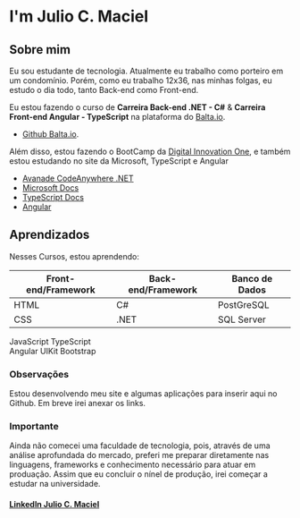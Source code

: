 # I'm Julio C. Maciel

## Sobre mim

Eu sou estudante de tecnologia. Atualmente eu trabalho como porteiro em um condomínio. Porém, como eu trabalho 12x36, nas minhas folgas, eu estudo o dia todo, tanto Back-end como
Front-end.

Eu estou fazendo o curso de **Carreira Back-end .NET - C#** & **Carreira Front-end Angular - TypeScript** na plataforma do [Balta.io](https://balta.io/ "Sit do Balta.io").
- [Github Balta.io](https://github.com/balta-io "Github do Balta.io").

Além disso, estou fazendo o BootCamp da [Digital Innovation One](https://digitalinnovation.one/ "Site da Digital Innovation One"), e também estou estudando no site da Microsoft,
TypeScript e Angular

- [Avanade CodeAnywhere .NET](https://web.digitalinnovation.one/track/avanade-codeanywhere-net?tab=path "Página do Bootcamp")
- [Microsoft Docs](https://docs.microsoft.com/en-us/ "Site da Microsoft Docs")
- [TypeScript Docs](https://www.typescriptlang.org/docs/ "Site da TypeScript Docs")
- [Angular](https://angular.io/docs "Site do Angular")

## Aprendizados
Nesses Cursos, estou aprendendo:

Front-end/Framework   |   Back-end/Framework    |   Banco de Dados
------------|---------------|-----------------
HTML        | C#            | PostGreSQL
CSS         | .NET          | SQL Server
JavaScript
TypeScript         
Angular
UIKit
Bootstrap

### Observações
Estou desenvolvendo meu site e algumas aplicações para inserir aqui no Github. Em breve irei anexar os links.

### Importante
Ainda não comecei uma faculdade de tecnologia, pois, através de uma análise aprofundada do mercado, preferi me preparar diretamente nas linguagens, frameworks e conhecimento necessário
para atuar em produação. Assim que eu concluir o nínel de produção, irei começar a estudar na universidade.

#### [LinkedIn Julio C. Maciel](https://www.linkedin.com/in/julio-maciel/ "LinkedIn Julio")
